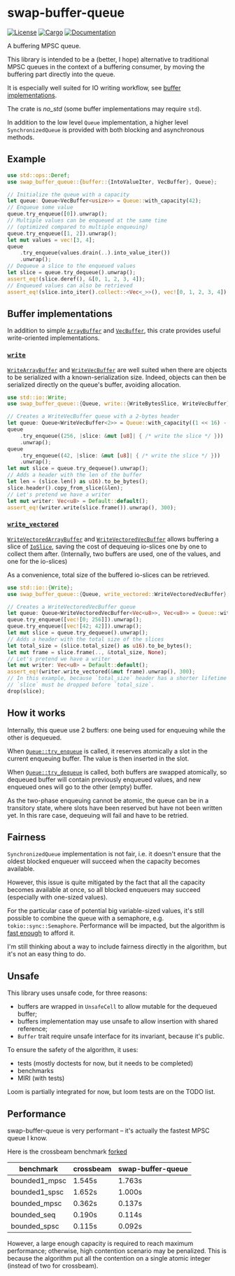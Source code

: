 # swap-buffer-queue

[![License](https://img.shields.io/badge/license-MIT-blue.svg)](
https://github.com/wyfo/swap-buffer-queue/blob/main/LICENSE)
[![Cargo](https://img.shields.io/crates/v/swap-buffer-queue.svg)](
https://crates.io/crates/swap-buffer-queue)
[![Documentation](https://docs.rs/swap-buffer-queue/badge.svg)](
https://docs.rs/swap-buffer-queue)

A buffering MPSC queue.

This library is intended to be a (better, I hope) alternative to traditional MPSC queues in the context of a buffering consumer, by moving the buffering part directly into the queue.

It is especially well suited for IO writing workflow, see [buffer implementations](#buffer-implementations).

The crate is *no_std* (some buffer implementations may require `std`).

In addition to the low level `Queue` implementation, a higher level `SynchronizedQueue` is provided with both blocking and asynchronous methods.


## Example

```rust
use std::ops::Deref;
use swap_buffer_queue::{buffer::{IntoValueIter, VecBuffer}, Queue};

// Initialize the queue with a capacity
let queue: Queue<VecBuffer<usize>> = Queue::with_capacity(42);
// Enqueue some value
queue.try_enqueue([0]).unwrap();
// Multiple values can be enqueued at the same time
// (optimized compared to multiple enqueuing)
queue.try_enqueue([1, 2]).unwrap();
let mut values = vec![3, 4];
queue
    .try_enqueue(values.drain(..).into_value_iter())
    .unwrap();
// Dequeue a slice to the enqueued values
let slice = queue.try_dequeue().unwrap();
assert_eq!(slice.deref(), &[0, 1, 2, 3, 4]);
// Enqueued values can also be retrieved
assert_eq!(slice.into_iter().collect::<Vec<_>>(), vec![0, 1, 2, 3, 4]);
```


## Buffer implementations

In addition to simple [`ArrayBuffer`](https://docs.rs/swap-buffer-queue/latest/swap_buffer_queue/buffer/struct.ArrayBuffer.html) and [`VecBuffer`](https://docs.rs/swap-buffer-queue/latest/swap_buffer_queue/buffer/struct.VecBuffer.html), this crate provides useful write-oriented implementations.

### [`write`](https://docs.rs/swap-buffer-queue/latest/swap_buffer_queue/write/index.html)

[`WriteArrayBuffer`](https://docs.rs/swap-buffer-queue/latest/swap_buffer_queue/write/struct.WriteVecBuffer.html) and 
[`WriteVecBuffer`](https://docs.rs/swap-buffer-queue/latest/swap_buffer_queue/write/struct.WriteVecBuffer.html) are well suited when there are objects to be serialized with a known-serialization size. Indeed, objects can then be serialized directly on the queue's buffer, avoiding allocation.

```rust
use std::io::Write;
use swap_buffer_queue::{Queue, write::{WriteBytesSlice, WriteVecBuffer}};

// Creates a WriteVecBuffer queue with a 2-bytes header
let queue: Queue<WriteVecBuffer<2>> = Queue::with_capacity((1 << 16) - 1);
queue
    .try_enqueue((256, |slice: &mut [u8]| { /* write the slice */ }))
    .unwrap();
queue
    .try_enqueue((42, |slice: &mut [u8]| { /* write the slice */ }))
    .unwrap();
let mut slice = queue.try_dequeue().unwrap();
// Adds a header with the len of the buffer
let len = (slice.len() as u16).to_be_bytes();
slice.header().copy_from_slice(&len);
// Let's pretend we have a writer
let mut writer: Vec<u8> = Default::default();
assert_eq!(writer.write(slice.frame()).unwrap(), 300);
```

### [`write_vectored`](https://docs.rs/swap-buffer-queue/latest/swap_buffer_queue/write/index.html)

[`WriteVectoredArrayBuffer`](https://docs.rs/swap-buffer-queue/latest/swap_buffer_queue/write_vectored/struct.WriteVectoredVecBuffer.html) and
[`WriteVectoredVecBuffer`](https://docs.rs/swap-buffer-queue/latest/swap_buffer_queue/write_vectored/struct.WriteVectoredVecBuffer.html) allows buffering a slice of [`IoSlice`](https://doc.rust-lang.org/std/io/struct.IoSlice.html), saving the cost of dequeuing io-slices one by one to collect them after.
(Internally, two buffers are used, one of the values, and one for the io-slices)

As a convenience, total size of the buffered io-slices can be retrieved.

```rust
use std::io::{Write};
use swap_buffer_queue::{Queue, write_vectored::WriteVectoredVecBuffer};

// Creates a WriteVectoredVecBuffer queue
let queue: Queue<WriteVectoredVecBuffer<Vec<u8>>, Vec<u8>> = Queue::with_capacity(100);
queue.try_enqueue([vec![0; 256]]).unwrap();
queue.try_enqueue([vec![42; 42]]).unwrap();
let mut slice = queue.try_dequeue().unwrap();
// Adds a header with the total size of the slices
let total_size = (slice.total_size() as u16).to_be_bytes();
let mut frame = slice.frame(.., &total_size, None);
// Let's pretend we have a writer
let mut writer: Vec<u8> = Default::default();
assert_eq!(writer.write_vectored(&mut frame).unwrap(), 300);
// In this example, because `total_size` header has a shorter lifetime than `slice`,
// `slice` must be dropped before `total_size`.
drop(slice);
```

## How it works 

Internally, this queue use 2 buffers: one being used for enqueuing while the other is dequeued. 

When [`Queue::try_enqueue`](https://docs.rs/swap-buffer-queue/latest/swap_buffer_queue/struct.Queue.html#method.try_enqueue) is called, it reserves atomically a slot in the current enqueuing buffer. The value is then inserted in the slot.

When [`Queue::try_dequeue`](https://docs.rs/swap-buffer-queue/latest/swap_buffer_queue/struct.Queue.html#method.try_dequeue) is called, both buffers are swapped atomically, so dequeued buffer will contain previously enqueued values, and new enqueued ones will go to the other (empty) buffer. 

As the two-phase enqueuing cannot be atomic, the queue can be in a transitory state, where slots have been reserved but have not been written yet. In this rare case, dequeuing will fail and have to be retried.

## Fairness

`SynchronizedQueue` implementation is not fair, i.e. it doesn't ensure that the oldest blocked enqueuer will succeed when the capacity becomes available.

However, this issue is quite mitigated by the fact that all the capacity becomes available at once, so all blocked enqueuers may succeed (especially with one-sized values).

For the particular case of potential big variable-sized values, it's still possible to combine the queue with a semaphore, e.g. `tokio::sync::Semaphore`. Performance will be impacted, but the algorithm is [fast enough](#performance) to afford it.

I'm still thinking about a way to include fairness directly in the algorithm, but it's not an easy thing to do.

## Unsafe

This library uses unsafe code, for three reasons:
- buffers are wrapped in `UnsafeCell` to allow mutable for the dequeued buffer;
- buffers implementation may use unsafe to allow insertion with shared reference;
- `Buffer` trait require unsafe interface for its invariant, because it's public.

To ensure the safety of the algorithm, it uses:
- tests (mostly doctests for now, but it needs to be completed)
- benchmarks
- MIRI (with tests)

Loom is partially integrated for now, but loom tests are on the TODO list.

## Performance

swap-buffer-queue is very performant – it's actually the fastest MPSC queue I know.

Here is the crossbeam benchmark [forked](https://github.com/wyfo/crossbeam/tree/bench_sbq/crossbeam-channel/benchmarks)

| benchmark     | crossbeam | swap-buffer-queue |
|---------------|-----------|-------------------|
| bounded1_mpsc | 1.545s    | 1.763s            |
| bounded1_spsc | 1.652s    | 1.000s            |
| bounded_mpsc  | 0.362s    | 0.137s            |
| bounded_seq   | 0.190s    | 0.114s            |
| bounded_spsc  | 0.115s    | 0.092s            |

However, a large enough capacity is required to reach maximum performance; otherwise, high contention scenario may be penalized.
This is because the algorithm put all the contention on a single atomic integer (instead of two for crossbeam).